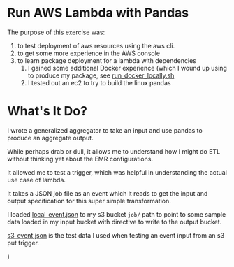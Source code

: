 # Run AWS Lambda with Pandas

The purpose of this exercise was:

1. to test deployment of aws resources using the aws cli.
2. to get some more experience in the AWS console
3. to learn package deployment for a lambda with dependencies
   1. I gained some additional Docker experience (which I wound up using to produce my package, see [run_docker_locally.sh](run_docker_locally.sh)
   2. I tested out an ec2 to try to build the linux pandas

# What's It Do?

I wrote a generalized aggregator to take an input and use pandas to produce an aggregate output. 

While perhaps drab or dull, it allows me to understand how I might do ETL without thinking yet about the EMR configurations. 

It allowed me to test a trigger, which was helpful in understanding the actual use case of lambda. 

It takes a JSON job file as an event which it reads to get the input and output specification for this 
super simple transformation. 

I loaded [local_event.json](local_event.json) to my s3 bucket `job/` path to point to some sample data loaded in my input bucket with directive to write to the output bucket. 

[s3_event.json](s3_event.json) is the test data I used when testing an event input from an s3 put trigger.

)
